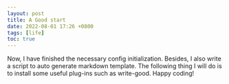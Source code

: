 ```yaml
---
layout: post
title: A Good start
date: 2022-08-01 17:26 +0800
tags: [life]
toc: true
---
```

Now, I have finished the necessary config initialization. Besides, I also write a script to auto generate markdown template. The following thing I will do is to install some useful plug-ins such as write-good.
Happy coding!
